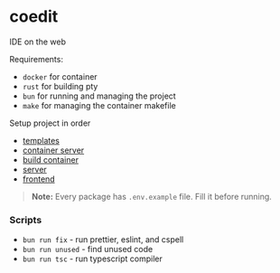 # coedit

IDE on the web

Requirements:

- `docker` for container
- `rust` for building pty
- `bun` for running and managing the project
- `make` for managing the container makefile

Setup project in order

- [templates](/others/templates/README.md)
- [container server](/apps/container/README.md)
- [build container](/CONTAINER.md)
- [server](/apps/server/README.md)
- [frontend](/apps/frontend/README.md)

> **Note:** Every package has `.env.example` file. Fill it before running.

### Scripts

- `bun run fix` - run prettier, eslint, and cspell
- `bun run unused` - find unused code
- `bun run tsc` - run typescript compiler
